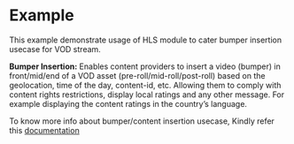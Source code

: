 # Example
This example demonstrate usage of HLS module to cater bumper insertion usecase for VOD stream.

**Bumper Insertion:** Enables content providers to insert a video (bumper) in front/mid/end of a VOD asset (pre-roll/mid-roll/post-roll) based on the geolocation, time of the day, content-id, etc. Allowing them to comply with content rights restrictions, display local ratings and any other message. For example displaying the content ratings in the country’s language.

To know more info about bumper/content insertion usecase, Kindly refer this [documentation](https://techdocs.akamai.com/edgeworkers/docs/content-insertion)
